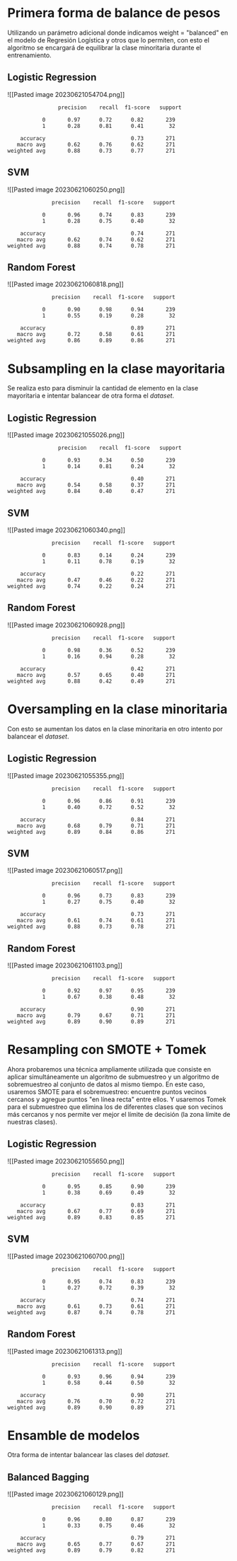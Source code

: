 # Primera forma de balance de pesos

Utilizando un parámetro adicional donde indicamos weight = "balanced" en el modelo de Regresión Logística y otros que lo permiten, con esto el algoritmo se encargará de equilibrar la clase minoritaria durante el entrenamiento.

## Logistic Regression

![[Pasted image 20230621054704.png]]

```
                precision    recall  f1-score   support

           0       0.97      0.72      0.82       239
           1       0.28      0.81      0.41        32

    accuracy                           0.73       271
   macro avg       0.62      0.76      0.62       271
weighted avg       0.88      0.73      0.77       271
```

## SVM

![[Pasted image 20230621060250.png]]

```
              precision    recall  f1-score   support

           0       0.96      0.74      0.83       239
           1       0.28      0.75      0.40        32

    accuracy                           0.74       271
   macro avg       0.62      0.74      0.62       271
weighted avg       0.88      0.74      0.78       271
```

## Random Forest

![[Pasted image 20230621060818.png]]

```
              precision    recall  f1-score   support

           0       0.90      0.98      0.94       239
           1       0.55      0.19      0.28        32

    accuracy                           0.89       271
   macro avg       0.72      0.58      0.61       271
weighted avg       0.86      0.89      0.86       271
```

# Subsampling en la clase mayoritaria

Se realiza esto para disminuir la cantidad de elemento en la clase mayoritaria e intentar balancear de otra forma el _dataset_.

## Logistic Regression

![[Pasted image 20230621055026.png]]

```
				precision    recall  f1-score   support

           0       0.93      0.34      0.50       239
           1       0.14      0.81      0.24        32

    accuracy                           0.40       271
   macro avg       0.54      0.58      0.37       271
weighted avg       0.84      0.40      0.47       271
```

## SVM

![[Pasted image 20230621060340.png]]

```
              precision    recall  f1-score   support

           0       0.83      0.14      0.24       239
           1       0.11      0.78      0.19        32

    accuracy                           0.22       271
   macro avg       0.47      0.46      0.22       271
weighted avg       0.74      0.22      0.24       271
```

## Random Forest

![[Pasted image 20230621060928.png]]

```
              precision    recall  f1-score   support

           0       0.98      0.36      0.52       239
           1       0.16      0.94      0.28        32

    accuracy                           0.42       271
   macro avg       0.57      0.65      0.40       271
weighted avg       0.88      0.42      0.49       271
```

# Oversampling en la clase minoritaria

Con esto se aumentan los datos en la clase minoritaria en otro intento por balancear el _dataset_.

## Logistic Regression

![[Pasted image 20230621055355.png]]

```
              precision    recall  f1-score   support

           0       0.96      0.86      0.91       239
           1       0.40      0.72      0.52        32

    accuracy                           0.84       271
   macro avg       0.68      0.79      0.71       271
weighted avg       0.89      0.84      0.86       271
```

## SVM

![[Pasted image 20230621060517.png]]

```
              precision    recall  f1-score   support

           0       0.96      0.73      0.83       239
           1       0.27      0.75      0.40        32

    accuracy                           0.73       271
   macro avg       0.61      0.74      0.61       271
weighted avg       0.88      0.73      0.78       271
```

## Random Forest

![[Pasted image 20230621061103.png]]

```
              precision    recall  f1-score   support

           0       0.92      0.97      0.95       239
           1       0.67      0.38      0.48        32

    accuracy                           0.90       271
   macro avg       0.79      0.67      0.71       271
weighted avg       0.89      0.90      0.89       271
```

# Resampling con SMOTE + Tomek

Ahora probaremos una técnica ampliamente utilizada que consiste en aplicar simultáneamente un algoritmo de submuestreo y un algoritmo de sobremuestreo al conjunto de datos al mismo tiempo. En este caso, usaremos SMOTE para el sobremuestreo: encuentre puntos vecinos cercanos y agregue puntos "en línea recta" entre ellos. Y usaremos Tomek para el submuestreo que elimina los de diferentes clases que son vecinos más cercanos y nos permite ver mejor el límite de decisión (la zona límite de nuestras clases).

## Logistic Regression

![[Pasted image 20230621055650.png]]

```
              precision    recall  f1-score   support

           0       0.95      0.85      0.90       239
           1       0.38      0.69      0.49        32

    accuracy                           0.83       271
   macro avg       0.67      0.77      0.69       271
weighted avg       0.89      0.83      0.85       271
```

## SVM

![[Pasted image 20230621060700.png]]

```
              precision    recall  f1-score   support

           0       0.95      0.74      0.83       239
           1       0.27      0.72      0.39        32

    accuracy                           0.74       271
   macro avg       0.61      0.73      0.61       271
weighted avg       0.87      0.74      0.78       271
```

## Random Forest

![[Pasted image 20230621061313.png]]

```
              precision    recall  f1-score   support

           0       0.93      0.96      0.94       239
           1       0.58      0.44      0.50        32

    accuracy                           0.90       271
   macro avg       0.76      0.70      0.72       271
weighted avg       0.89      0.90      0.89       271
```

# Ensamble de modelos

Otra forma de intentar balancear las clases del _dataset_.

## Balanced Bagging

![[Pasted image 20230621060129.png]]

```
              precision    recall  f1-score   support

           0       0.96      0.80      0.87       239
           1       0.33      0.75      0.46        32

    accuracy                           0.79       271
   macro avg       0.65      0.77      0.67       271
weighted avg       0.89      0.79      0.82       271
```

